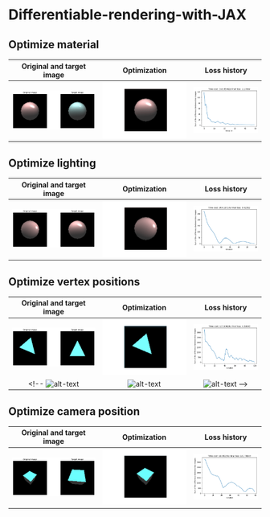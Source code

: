 # Differentiable-rendering-with-JAX

## Optimize material

| Original and target image |  Optimization |  Loss history |
:-------------------------:|:-------------------------:|:-------------------------:
![alt-text](fig/optimize_material/optimize_material.png)  |  ![alt-text](fig/optimize_material/optimize_material.gif)  |  ![alt-text](fig/optimize_material/optimize_material_loss.png)

## Optimize lighting

| Original and target image |  Optimization |  Loss history |
:-------------------------:|:-------------------------:|:-------------------------:
![alt-text](fig/optimize_lighting/optimize_lighting.png)  |  ![alt-text](fig/optimize_lighting/optimize_lighting.gif)  |  ![alt-text](fig/optimize_lighting/optimize_lighting_loss.png)


## Optimize vertex positions

| Original and target image |  Optimization |  Loss history |
:-------------------------:|:-------------------------:|:-------------------------:
![alt-text](fig/triangle_mesh/optimize_vertices_triangle.png)  |  ![alt-text](fig/triangle_mesh/optimize_vertices_triangle.gif)  |  ![alt-text](fig/triangle_mesh/optimize_vertices_triangle_loss.png)
<!-- ![alt-text](fig/cube_mesh/cube_mesh.png)  |  ![alt-text](fig/cube_mesh/cube-gaussian-mesh.gif)  |  ![alt-text](fig/cube_mesh/cube_mesh_loss.png) -->

## Optimize camera position

| Original and target image |  Optimization |  Loss history |
:-------------------------:|:-------------------------:|:-------------------------:
![alt-text](fig/cube_camera/optimize_camera.png)  |  ![alt-text](fig/cube_camera/optimize_camera.gif)  |  ![alt-text](fig/cube_camera/optimize_camera_loss.png)

